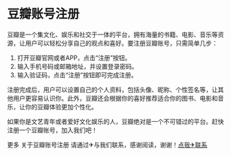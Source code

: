 # 豆瓣账号注册

豆瓣是一个集文化、娱乐和社交于一体的平台，拥有海量的书籍、电影、音乐等资源，让用户可以轻松分享自己的观点和喜好。要注册豆瓣账号，只需简单几步：

1. 打开豆瓣官网或者APP，点击“注册”按钮。
2. 输入手机号码或邮箱地址，并设置登录密码。
3. 输入验证码，点击“注册”按钮即可完成注册。

注册完成后，用户可以设置自己的个人资料，包括头像、昵称、个性签名等，让其他用户更容易认识你。此外，豆瓣还会根据你的喜好推荐适合你的图书、电影和音乐，让你的豆瓣体验更加个性化。

如果你是文艺青年或者爱好文化娱乐的人，豆瓣绝对是一个不可错过的平台。赶快注册一个豆瓣账号，加入我们吧！

更多 关于豆瓣账号注册 请通过✈与我们联系，感谢阅读，谢谢！[点我✈联系](https://add.k02.cc)